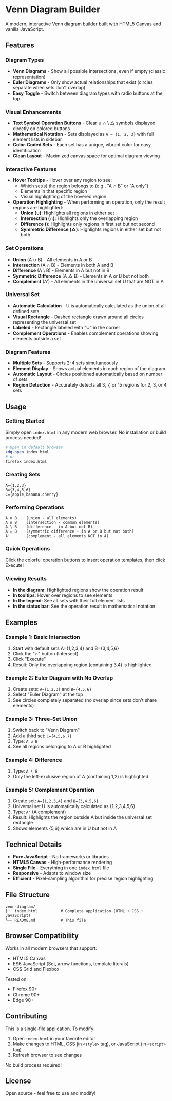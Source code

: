 # Venn Diagram Builder

A modern, interactive Venn diagram builder built with HTML5 Canvas and vanilla JavaScript.

## Features

### Diagram Types
- **Venn Diagrams** - Show all possible intersections, even if empty (classic representation)
- **Euler Diagrams** - Only show actual relationships that exist (circles separate when sets don't overlap)
- **Easy Toggle** - Switch between diagram types with radio buttons at the top

### Visual Enhancements
- **Text Symbol Operation Buttons** - Clear ∪ ∩ \ △ symbols displayed directly on colored buttons
- **Mathematical Notation** - Sets displayed as `A = {1, 2, 3}` with full element lists in sidebar
- **Color-Coded Sets** - Each set has a unique, vibrant color for easy identification
- **Clean Layout** - Maximized canvas space for optimal diagram viewing

### Interactive Features
- **Hover Tooltips** - Hover over any region to see:
  - Which set(s) the region belongs to (e.g., "A ∩ B" or "A only")
  - Elements in that specific region
  - Visual highlighting of the hovered region
- **Operation Highlighting** - When performing an operation, only the result regions are highlighted:
  - **Union (∪)**: Highlights all regions in either set
  - **Intersection (∩)**: Highlights only the overlapping region
  - **Difference (\)**: Highlights only regions in first set but not second
  - **Symmetric Difference (△)**: Highlights regions in either set but not both

### Set Operations
- **Union** (A ∪ B) - All elements in A or B
- **Intersection** (A ∩ B) - Elements in both A and B
- **Difference** (A \ B) - Elements in A but not in B
- **Symmetric Difference** (A △ B) - Elements in A or B but not both
- **Complement** (A') - All elements in the universal set U that are NOT in A

### Universal Set
- **Automatic Calculation** - U is automatically calculated as the union of all defined sets
- **Visual Rectangle** - Dashed rectangle drawn around all circles representing the universal set
- **Labeled** - Rectangle labeled with "U" in the corner
- **Complement Operations** - Enables complement operations showing elements outside a set

### Diagram Features
- **Multiple Sets** - Supports 2-4 sets simultaneously
- **Element Display** - Shows actual elements in each region of the diagram
- **Automatic Layout** - Circles positioned automatically based on number of sets
- **Region Detection** - Accurately detects all 3, 7, or 15 regions for 2, 3, or 4 sets

## Usage

### Getting Started
Simply open `index.html` in any modern web browser. No installation or build process needed!

```bash
# Open in default browser
xdg-open index.html
# or
firefox index.html
```

### Creating Sets
```
A={1,2,3}
B={3,4,5,6}
C={apple,banana,cherry}
```

### Performing Operations
```
A ∪ B    (union - all elements)
A ∩ B    (intersection - common elements)
A \ B    (difference - in A but not B)
A △ B    (symmetric difference - in A or B but not both)
A'       (complement - all elements NOT in A)
```

### Quick Operations
Click the colorful operation buttons to insert operation templates, then click Execute!

### Viewing Results
- **In the diagram**: Highlighted regions show the operation result
- **In tooltips**: Hover over regions to see elements
- **In the legend**: See all sets with their full element lists
- **In the status bar**: See the operation result in mathematical notation

## Examples

### Example 1: Basic Intersection
1. Start with default sets A={1,2,3,4} and B={3,4,5,6}
2. Click the "∩" button (Intersect)
3. Click "Execute"
4. Result: Only the overlapping region (containing 3,4) is highlighted

### Example 2: Euler Diagram with No Overlap
1. Create sets: `A={1,2,3}` and `B={4,5,6}`
2. Select "Euler Diagram" at the top
3. See circles completely separated (no overlap since sets don't share elements)

### Example 3: Three-Set Union
1. Switch back to "Venn Diagram"
2. Add a third set: `C={4,5,6,7}`
3. Type: `A ∪ B`
4. See all regions belonging to A or B highlighted

### Example 4: Difference
1. Type: `A \ B`
2. Only the left-exclusive region of A (containing 1,2) is highlighted

### Example 5: Complement Operation
1. Create set: `A={1,2,3,4}` and `B={3,4,5,6}`
2. Universal set U is automatically calculated as {1,2,3,4,5,6}
3. Type: `A'` (A complement)
4. Result: Highlights the region outside A but inside the universal set rectangle
5. Shows elements {5,6} which are in U but not in A

## Technical Details

- **Pure JavaScript** - No frameworks or libraries
- **HTML5 Canvas** - High-performance rendering
- **Single File** - Everything in one `index.html` file
- **Responsive** - Adapts to window size
- **Efficient** - Pixel-sampling algorithm for precise region highlighting

## File Structure

```
venn-diagram/
├── index.html          # Complete application (HTML + CSS + JavaScript)
└── README.md           # This file
```

## Browser Compatibility

Works in all modern browsers that support:
- HTML5 Canvas
- ES6 JavaScript (Set, arrow functions, template literals)
- CSS Grid and Flexbox

Tested on:
- Firefox 90+
- Chrome 90+
- Edge 90+

## Contributing

This is a single-file application. To modify:
1. Open `index.html` in your favorite editor
2. Make changes to HTML, CSS (in `<style>` tag), or JavaScript (in `<script>` tag)
3. Refresh browser to see changes

No build process required!

## License

Open source - feel free to use and modify!
